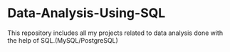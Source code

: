 # Data-Analysis-Using-SQL
This repository includes all my projects related to data analysis done with the help of SQL.(MySQL/PostgreSQL)
